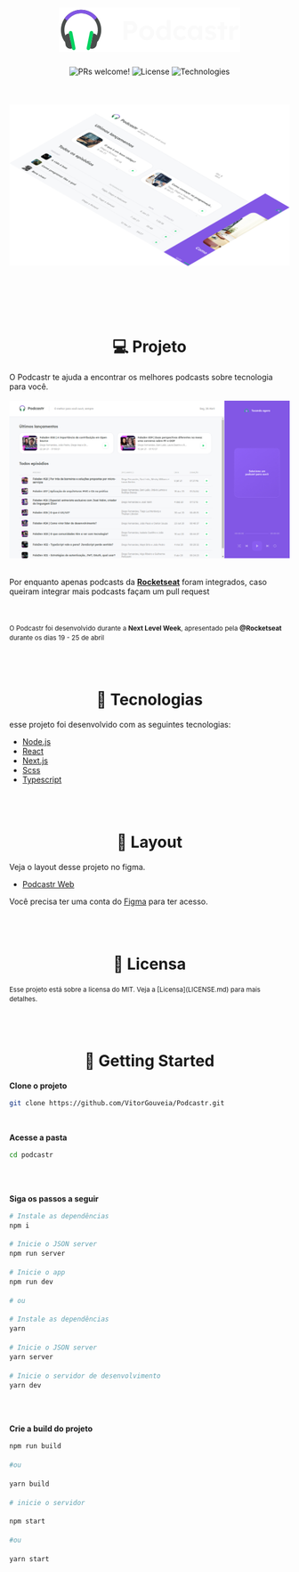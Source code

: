 <h1 align="center">
  <img src=".github/logo.svg" alt="Podcastr" title="podcastr">
</h1>

<p align="center">
 <img src="https://img.shields.io/static/v1?label=PRs&message=welcome&color=15C3D6&labelColor=000000" alt="PRs welcome!" />

  <img alt="License" src="https://img.shields.io/static/v1?label=license&message=MIT&color=15C3D6&labelColor=000000">

  <img alt="Technologies" src="https://img.shields.io/static/v1?label=technologies&message=TS&color=007acc&labelColor=1c1c1c">

  <br>
  <br>
  <br>
  <br>

  <img src=".github/isomorphic.png">
</p>

<br>
<br>
<br>
<br>

<h1 align="center">
  <strong>💻 Projeto</strong>
</h1>

<p>
  O Podcastr te ajuda a encontrar os melhores podcasts sobre tecnologia para você.

  <br>
  <br>
  <img src=".github/home.jpg">
  <br>
  <br>

  Por enquanto apenas podcasts da <strong>[Rocketseat](https://www.youtube.com/channel/UCSfwM5u0Kce6Cce8_S72olg)</strong> foram integrados, caso queiram integrar mais podcasts façam um pull request

  <br>
  <br>
  <small>O Podcastr foi desenvolvido durante a <a src="https://nextlevelweek.com/"><strong>Next Level Week</strong></a>, apresentado pela <a src="https://github.com/Rocketseat"><strong>@Rocketseat</strong></a> durante os dias 19 - 25 de abril</small>
</p>

<br>
<br>

<h1 align="center">
  🧪 <strong>Tecnologias</strong>
</h1>

<p>
  esse projeto foi desenvolvido com as seguintes tecnologias:

  - [Node.js](https://nodejs.org/en/)
  - [React](https://reactjs.org)
  - [Next.js](https://nextjs.org/)
  - [Scss](https://sass-lang.com/)
  - [Typescript](https://www.typescriptlang.org/)
</p>

<br>
<br>

<h1 align="center">
  <strong>🔖 Layout</strong>
</h1>

<p>
  Veja o layout desse projeto no figma.

  - [Podcastr Web](https://www.figma.com/file/F0g1TtbiyE9HM6n2g0Jezf/Podcastr?node-id=160%3A2761)

  Você precisa ter uma conta do [Figma](http://figma.com) para ter acesso.
</p>

<br>
<br>

<h1 align="center">
  <strong>📝 Licensa</strong>
</h1>

<p>
  <small>Esse projeto está sobre a licensa do MIT.
  Veja a [Licensa](LICENSE.md) para mais detalhes.</small>
</p>

<br>
<br>

<h1 align="center">
  <strong>🚀 Getting Started</strong>
</h1>

<p>
  <strong>Clone o projeto</strong>

  ```bash
  git clone https://github.com/VitorGouveia/Podcastr.git
  ```

  <br>

  <strong>Acesse a pasta</strong>

  ```bash
  cd podcastr
  ```

  <br>
  <br>

  <strong>Siga os passos a seguir</strong>

  ```bash
  # Instale as dependências
  npm i

  # Inicie o JSON server
  npm run server

  # Inicie o app
  npm run dev

  # ou

  # Instale as dependências
  yarn

  # Inicie o JSON server
  yarn server

  # Inicie o servidor de desenvolvimento
  yarn dev
  ```

  <br>
  <br>

  <strong>Crie a build do projeto</strong>

  ```bash
  npm run build

  #ou

  yarn build

  # inicie o servidor

  npm start

  #ou

  yarn start
  ```
</p>
